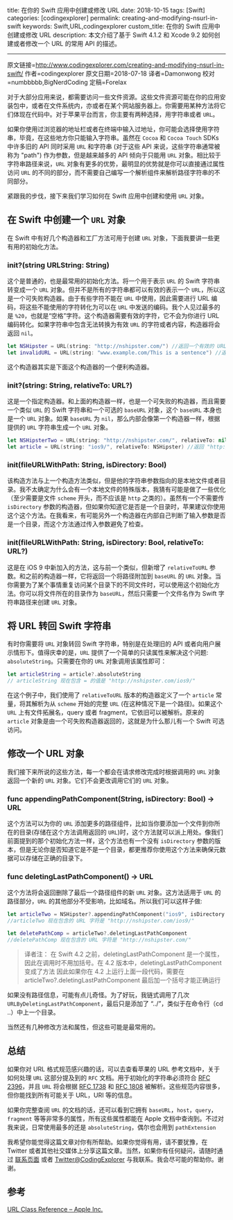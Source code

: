 title: 在你的 Swift 应用中创建或修改 URL
date: 2018-10-15
tags: [Swift]
categories: [codingexplorer]
permalink: creating-and-modifying-nsurl-in-swift
keywords: Swift,URL,codingexplorer
custom_title: 在你的 Swift 应用中创建或修改 URL
description: 本文介绍了基于 Swift 4.1.2 和 Xcode 9.2 如何创建或者修改一个 URL 的常用 API 的描述。

---
原文链接=http://www.codingexplorer.com/creating-and-modifying-nsurl-in-swift/
作者=codingexplorer
原文日期=2018-07-18
译者=Damonwong
校对=numbbbbb,BigNerdCoding
定稿=Forelax

<!--此处开始正文-->

对于大部分应用来说，都需要访问一些文件资源。这些文件资源可能在你的应用安装包中，或者在文件系统内，亦或者在某个网站服务器上。你需要用某种方法将它们体现在代码中。对于苹果平台而言，你主要有两种选择，用字符串或者 `URL`。

<!--more-->

如果你使用过浏览器的地址栏或者在终端中输入过地址，你可能会选择使用字符串，毕竟，在这些地方你只能输入字符串。虽然在 `Cocoa` 和 `Cocoa Touch` SDKs 中许多旧的 API 同时采用 `URL` 和字符串 (对于这些 API 来说，这些字符串通常被称为 "path") 作为参数，但是越来越多的 API 倾向于只能用 `URL` 对象。相比较于字符串路径来说，`URL` 对象有更多的优势，最明显的优势就是你可以直接通过属性访问 `URL` 的不同的部分，而不需要自己编写一个解析组件来解析路径字符串的不同部分。

紧跟我的步伐，接下来我们学习如何在 Swift 应用中创建和使用 `URL` 对象。

## 在 Swift 中创建一个 `URL` 对象

在 Swift 中有好几个构造器和工厂方法可用于创建 `URL` 对象，下面我要讲一些更有用的初始化方法。

### init?(string URLString: String)

这个是普通的，也是最常用的初始化方法。将一个用于表示 `URL` 的 Swift 字符串转变成一个 `URL` 对象。但并不是所有的字符串都可以有效的表示一个 `URL`，所以这是一个可失败构造器。由于有些字符不能在 `URL` 中使用，因此需要进行 URL 编码，将这些不能使用的字符转化为可以在 `URL` 中发送的编码。我个人见过最多的是 `%20`，也就是“空格”字符。这个构造器需要有效的字符，它不会为你进行 URL 编码转化。如果字符串中包含无法转换为有效 `URL` 的字符或者内容，构造器将会返回 `nil`。

```swift 
let NSHipster = URL(string: "http://nshipster.com/") //返回一个有效的 URL
let invalidURL = URL(string: "www.example.com/This is a sentence") //返回 nil
```

这个构造器其实是下面这个构造器的一个便利构造器。

### init?(string: String, relativeTo: URL?)

这是一个指定构造器。和上面的构造器一样，也是一个可失败的构造器，而且需要一个类似 `URL` 的 Swift 字符串和一个可选的 `baseURL` 对象，这个 `baseURL` 本身也是一个 `URL` 对象。如果 `baseURL` 为 `nil`，那么内部会像第一个构造器一样，根据提供的 `URL` 字符串生成一个 `URL` 对象。

```swift 
let NSHipsterTwo = URL(string: "http://nshipster.com/", relativeTo: nil) //返回一个有效的 NSHipster URL
let article = URL(string: "ios9/", relativeTo: NSHipster) //返回 "http://nshipster.com/ios9/" URL 
```

### init(fileURLWithPath: String, isDirectory: Bool)

该构造方法与上一个构造方法类似，但是他的字符串参数指向的是本地文件或者目录。我不太确定为什么会有一个本地文件的特殊版本，我猜有可能是做了一些优化（至少需要是文件 `scheme` 开头，而不应该是 `http` 之类的）。虽然有一个不需要传 `isDirectory` 参数的构造器，但如果你知道它是否是一个目录时，苹果建议你使用这个这个方法。在我看来，有可能另外一个构造器在内部自己判断了输入参数是否是一个目录，而这个方法通过传入参数避免了检查。

### init(fileURLWithPath: String, isDirectory: Bool, relativeTo: URL?)

这是在 iOS 9 中新加入的方法，这与前一个类似，但新增了 `relativeToURL` 参数。和之前的构造器一样，它将返回一个将路径附加到 `baseURL` 的 `URL` 对象。当你需要为了某个事情重复访问某个目录下的不同文件时，可以使用这个初始化方法。你可以将文件所在的目录作为 `baseURL`，然后只需要一个文件名作为 Swift 字符串路径来创建 `URL` 对象。

## 将 URL 转回 Swift 字符串

有时你需要将 `URL` 对象转回 Swift 字符串，特别是在处理旧的 API 或者向用户展示情形下。值得庆幸的是，`URL` 提供了一个简单的只读属性来解决这个问题: `absoluteString`。只需要在你的 `URL` 对象调用该属性即可：

```swift 
let articleString = article?.absoluteString
// articleString 现在包含 = 的值是 "http://nshipster.com/ios9/"
```

在这个例子中，我们使用了 `relativeToURL` 版本的构造器定义了一个 `article` 常量，将其解析为从 `scheme` 开始的完整 `URL` (在这种情况下是一个路径)。如果这个 `URL` 上有文件拓展名，query 或者 fragment，它依旧可以被解析。原来的 `article` 对象是由一个可失败构造器返回的，这就是为什么那儿有一个 Swift 可选访问。

## 修改一个 URL 对象

我们接下来所说的这些方法，每一个都会在请求修改完成时根据调用的 `URL` 对象返回一个新的 `URL` 对象。它们不会更改调用它们的 `URL` 对象。

### func appendingPathComponent(String, isDirectory: Bool) -> URL

这个方法可以为你的 `URL` 添加更多的路径组件，比如当你要添加一个文件到你所在的目录(存储在这个方法调用返回的 `URL`)时，这个方法就可以派上用处。像我们前面提到的那个初始化方法一样，这个方法也有一个没有 `isDirectory` 参数的版本，但是无论你是否知道它是不是一个目录，都更推荐你使用这个方法来确保元数据可以存储在正确的目录下。


### func deletingLastPathComponent() -> URL

这个方法将会返回删除了最后一个路径组件的新 `URL` 对象。这方法适用于 `URL` 的路径部分，`URL` 的其他部分不受影响，比如域名。所以我们可以这样子做:

```swift
let articleTwo = NSHipster?.appendingPathComponent("ios9", isDirectory: true)
//articleTwo 现在包含的 URL 字符是 "http://nshipster.com/ios9/"

let deletePathComp = articleTwo?.deletingLastPathComponent
//deletePathComp 现在包含的 URL 字符是 "http://nshipster.com/"
```

> 译者注：
> 在 Swift 4.2 之前，deletingLastPathComponent 是一个属性，因此在调用时不用加括号。在 4.2 版本中，deletingLastPathComponent 变成了方法
> 因此如果你在 4.2 上运行上面一段代码，需要在 articleTwo?.deletingLastPathComponent 最后加一个括号才能正确运行

如果没有路径信息，可能有点儿奇怪。为了好玩，我链式调用了几次 `URLByDeletingLastPathComponent`，最后只是添加了 “../”，类似于在命令行（cd ..）中上一个目录。

当然还有几种修改方法和属性，但这些可能是最常用的。

## 总结

如果你对 URL 格式规范感兴趣的话，可以去查看苹果的 URL 参考文档中，关于如何处理 `URL` 这部分提及到的 `RFC` 文档。用于初始化的字符串必须符合 [RFC 2396](https://tools.ietf.org/html/rfc2396)，并且 `URL` 将会根据 [RFC 1738](https://tools.ietf.org/html/rfc1738) 和 [RFC 1808](https://tools.ietf.org/html/rfc1808) 被解析。这些规范内容很多，但你能找到所有可能关于 URL，URI 等的信息。

如果你完整查阅 `URL` 的文档的话，还可以看到它拥有 `baseURL`，`host`，`query`，`fragment` 等等非常多的属性，所有这些属性都能在 Apple 文档中查询到。不过对我来说，日常使用最多的还是 `absoluteString`，偶尔也会用到 `pathExtension`

我希望你能觉得这篇文章对你有所帮助。如果你觉得有用，请不要犹豫，在 Twitter 或者其他社交媒体上分享这篇文章。当然，如果你有任何疑问，请随时通过 [联系页面](http://www.codingexplorer.com/contact/) 或者 [Twitter@CodingExplorer](https://twitter.com/CodingExplorer) 与我联系。我会尽可能的帮助你。谢谢。

## 参考

[URL Class Reference – Apple Inc.](https://developer.apple.com/documentation/foundation/url)
